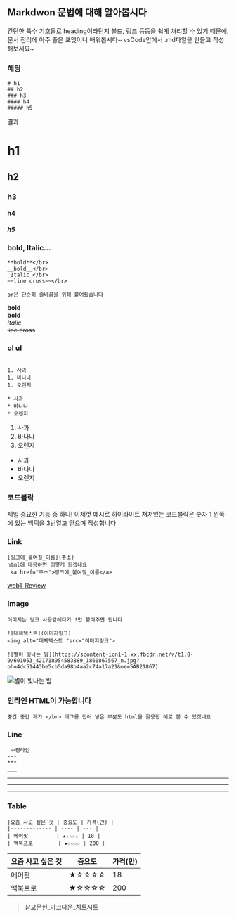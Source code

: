 ## Markdwon 문법에 대해 알아봅시다

간단한 특수 기호들로 heading이라던지 볼드, 링크 등등을 쉽게 처리할 수 있기 때문에,
문서 정리에 아주 좋은 포맷이니 배워봅시다~
vsCode안에서 .md파일을 만들고 작성해보세요~
### 헤딩

```
# h1
## h2
### h3
#### h4
##### h5
```
결과
# h1
## h2
### h3
#### h4
##### h5

### bold, Italic...

```
**bold**</br> 
__bold__</br>
_Italic_</br>
~~line cross~~</br>

br은 단순히 줄바꿈을 위해 붙여줬습니다

```

**bold**</br>
__bold__</br>
_Italic_</br>
~~line cross~~</br>


### ol ul

```

1. 사과
1. 바나나
1. 오렌지

* 사과
* 바나나
* 오렌지

```

1. 사과
1. 바나나
1. 오렌지

* 사과
* 바나나
* 오렌지

### 코드블락

제일 중요한 기능 중 하나!
이제껏 예시로 하이라이트 쳐져있는 코드블락은 숫자 1 왼쪽에 있는 백틱을 3번열고 닫으며 작성합니다

### Link

```
[링크에_붙여질_이름](주소)
html에 대응하면 이렇게 되겠네요
 <a href="주소">링크에_붙여질_이름</a>
```

[web1_Review](web1_Review.md)

### Image

```
이미지는 링크 사용앞에다가 !만 붙여주면 됩니다 

![대체텍스트](이미지링크)
<img alt="대체텍스트 "src="이미지링크">

![별이 빛나는 밤](https://scontent-icn1-1.xx.fbcdn.net/v/t1.0-9/601053_421718954583889_1860867567_n.jpg?oh=4dc51443be5cb5da98b4aa2c74a17a21&oe=5AB21867)

```
![별이 빛나는 밤](https://scontent-icn1-1.xx.fbcdn.net/v/t1.0-9/601053_421718954583889_1860867567_n.jpg?oh=4dc51443be5cb5da98b4aa2c74a17a21&oe=5AB21867)

### 인라인 HTML이 가능합니다 

```
중간 중간 제가 </br> 태그를 집어 넣은 부분도 html을 활용한 예로 볼 수 있겠네요 
```

### Line
```
 수평라인
---
***
___

```
---
***
___

### Table

```
|요즘 사고 싶은 것 | 중요도 | 가격(만) |
|------------- | ---- | --- |
| 에어팟         | ★☆☆☆☆ | 18 |
| 맥북프로        | ★☆☆☆☆ | 200 |
```

|요즘 사고 싶은 것 | 중요도 | 가격(만) |
|------------- | ---- | --- |
| 에어팟         | ★☆☆☆☆ | 18 |
| 맥북프로        | ★☆☆☆☆ | 200 |


> [참고문헌_마크다운_치트시트](https://github.com/adam-p/markdown-here/wiki/Markdown-Cheatsheet)